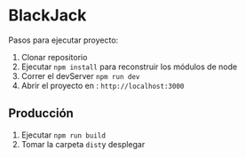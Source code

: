 # BlackJack

Pasos para ejecutar proyecto:

1. Clonar repositorio
2. Ejecutar `npm install` para reconstruir los módulos de node
3. Correr el devServer `npm run dev`
4. Abrir el proyecto en : `http://localhost:3000`

## Producción

1. Ejecutar `npm run build`
2. Tomar la carpeta `dist`y desplegar
